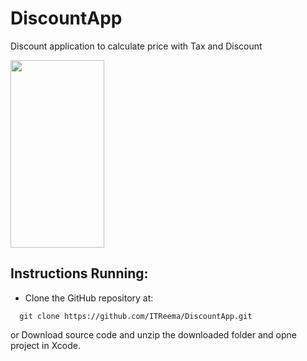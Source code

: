 # DiscountApp

Discount application to calculate price with Tax and Discount

<p align="left">
  <img width="150" height="300" src="https://user-images.githubusercontent.com/46223108/50688754-f586ab00-1037-11e9-8da2-4558daec0127.png">
</p>

## Instructions Running:
- Clone the GitHub repository at:
```
  git clone https://github.com/ITReema/DiscountApp.git
  ```
or Download source code and unzip the downloaded folder and opne project in Xcode.
